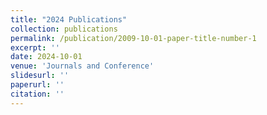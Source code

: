 ```yaml
---
title: "2024 Publications"
collection: publications
permalink: /publication/2009-10-01-paper-title-number-1
excerpt: ''
date: 2024-10-01
venue: 'Journals and Conference'
slidesurl: ''
paperurl: ''
citation: ''
---
```






